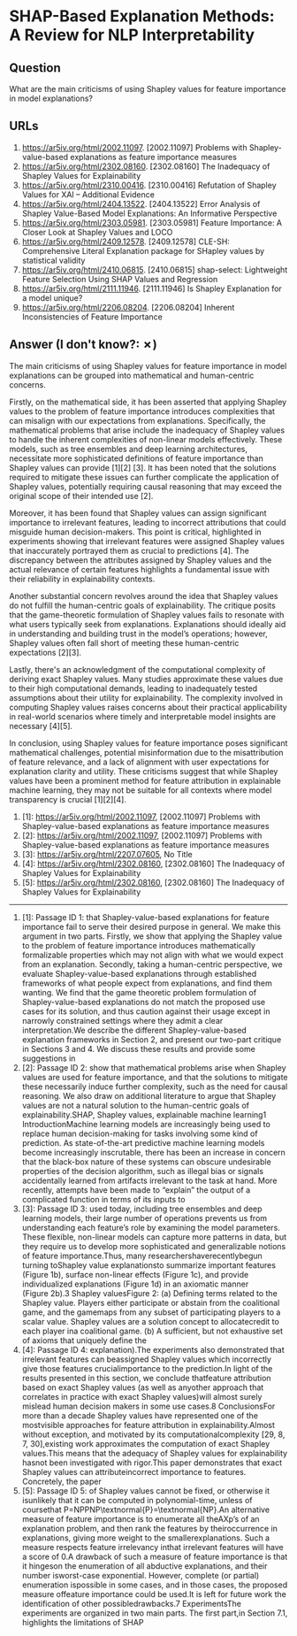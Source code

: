 # SHAP-Based Explanation Methods: A Review for NLP Interpretability

## Question

What are the main criticisms of using Shapley values for feature importance in model explanations?

## URLs

1. https://ar5iv.org/html/2002.11097. [2002.11097] Problems with Shapley-value-based explanations as feature importance measures
2. https://ar5iv.org/html/2302.08160. [2302.08160] The Inadequacy of Shapley Values for Explainability
3. https://ar5iv.org/html/2310.00416. [2310.00416] Refutation of Shapley Values for XAI – Additional Evidence
4. https://ar5iv.org/html/2404.13522. [2404.13522] Error Analysis of Shapley Value-Based Model Explanations: An Informative Perspective
5. https://ar5iv.org/html/2303.05981. [2303.05981] Feature Importance: A Closer Look at Shapley Values and LOCO
6. https://ar5iv.org/html/2409.12578. [2409.12578] CLE-SH: Comprehensive Literal Explanation package for SHapley values by statistical validity
7. https://ar5iv.org/html/2410.06815. [2410.06815] shap-select: Lightweight Feature Selection Using SHAP Values and Regression
8. https://ar5iv.org/html/2111.11946. [2111.11946] Is Shapley Explanation for a model unique?
9. https://ar5iv.org/html/2206.08204. [2206.08204] Inherent Inconsistencies of Feature Importance

## Answer (I don't know?: ✗)

The main criticisms of using Shapley values for feature importance in model explanations can be grouped into mathematical and human-centric concerns.

Firstly, on the mathematical side, it has been asserted that applying Shapley values to the problem of feature importance introduces complexities that can misalign with our expectations from explanations. Specifically, the mathematical problems that arise include the inadequacy of Shapley values to handle the inherent complexities of non-linear models effectively. These models, such as tree ensembles and deep learning architectures, necessitate more sophisticated definitions of feature importance than Shapley values can provide [1][2] [3]. It has been noted that the solutions required to mitigate these issues can further complicate the application of Shapley values, potentially requiring causal reasoning that may exceed the original scope of their intended use [2].

Moreover, it has been found that Shapley values can assign significant importance to irrelevant features, leading to incorrect attributions that could misguide human decision-makers. This point is critical, highlighted in experiments showing that irrelevant features were assigned Shapley values that inaccurately portrayed them as crucial to predictions [4]. The discrepancy between the attributes assigned by Shapley values and the actual relevance of certain features highlights a fundamental issue with their reliability in explainability contexts.

Another substantial concern revolves around the idea that Shapley values do not fulfill the human-centric goals of explainability. The critique posits that the game-theoretic formulation of Shapley values fails to resonate with what users typically seek from explanations. Explanations should ideally aid in understanding and building trust in the model’s operations; however, Shapley values often fall short of meeting these human-centric expectations [2][3].

Lastly, there's an acknowledgment of the computational complexity of deriving exact Shapley values. Many studies approximate these values due to their high computational demands, leading to inadequately tested assumptions about their utility for explainability. The complexity involved in computing Shapley values raises concerns about their practical applicability in real-world scenarios where timely and interpretable model insights are necessary [4][5].

In conclusion, using Shapley values for feature importance poses significant mathematical challenges, potential misinformation due to the misattribution of feature relevance, and a lack of alignment with user expectations for explanation clarity and utility. These criticisms suggest that while Shapley values have been a prominent method for feature attribution in explainable machine learning, they may not be suitable for all contexts where model transparency is crucial [1][2][4].

1. [1]:  https://ar5iv.org/html/2002.11097, [2002.11097] Problems with Shapley-value-based explanations as feature importance measures
2. [2]:  https://ar5iv.org/html/2002.11097, [2002.11097] Problems with Shapley-value-based explanations as feature importance measures
3. [3]:  https://ar5iv.org/html/2207.07605, No Title
4. [4]:  https://ar5iv.org/html/2302.08160, [2302.08160] The Inadequacy of Shapley Values for Explainability
5. [5]:  https://ar5iv.org/html/2302.08160, [2302.08160] The Inadequacy of Shapley Values for Explainability
---
1. [1]:  Passage ID 1: that Shapley-value-based explanations for feature importance fail to serve their desired purpose in general. We make this argument in two parts. Firstly, we show that applying the Shapley value to the problem of feature importance introduces mathematically formalizable properties which may not align with what we would expect from an explanation. Secondly, taking a human-centric perspective, we evaluate Shapley-value-based explanations through established frameworks of what people expect from explanations, and find them wanting. We find that the game theoretic problem formulation of Shapley-value-based explanations do not match the proposed use cases for its solution, and thus caution against their usage except in narrowly constrained settings where they admit a clear interpretation.We describe the different Shapley-value-based explanation frameworks in Section 2, and present our two-part critique in Sections 3 and 4. We discuss these results and provide some suggestions in
2. [2]:  Passage ID 2: show that mathematical problems arise when Shapley values are used for feature importance, and that the solutions to mitigate these necessarily induce further complexity, such as the need for causal reasoning. We also draw on additional literature to argue that Shapley values are not a natural solution to the human-centric goals of explainability.SHAP, Shapley values, explainable machine learning1 IntroductionMachine learning models are increasingly being used to replace human decision-making for tasks involving some kind of prediction. As state-of-the-art predictive machine learning models become increasingly inscrutable, there has been an increase in concern that the black-box nature of these systems can obscure undesirable properties of the decision algorithm, such as illegal bias or signals accidentally learned from artifacts irrelevant to the task at hand. More recently, attempts have been made to “explain” the output of a complicated function in terms of its inputs to
3. [3]:  Passage ID 3: used today, including tree ensembles and deep learning models, their large number of operations prevents us from understanding each feature’s role by examining the model parameters. These flexible, non-linear models can capture more patterns in data, but they require us to develop more sophisticated and generalizable notions of feature importance.Thus, many researchershaverecentlybegun turning toShapley value explanationsto summarize important features (Figure 1b), surface non-linear effects (Figure 1c), and provide individualized explanations (Figure 1d) in an axiomatic manner (Figure 2b).3 Shapley valuesFigure 2: (a) Defining terms related to the Shapley value. Players either participate or abstain from the coalitional game, and the gamemaps from any subset of participating players to a scalar value. Shapley values are a solution concept to allocatecredit to each player ina coalitional game. (b) A sufficient, but not exhaustive set of axioms that uniquely define the
4. [4]:  Passage ID 4: explanation).The experiments also demonstrated that irrelevant features can beassigned Shapley values which incorrectly give those features crucialimportance to the prediction.In light of the results presented in this section, we conclude thatfeature attribution based on exact Shapley values (as well as anyother approach that correlates in practice with exact Shapley values)will almost surely mislead human decision makers in some use cases.8 ConclusionsFor more than a decade Shapley values have represented one of the mostvisible approaches for feature attribution in explainability.Almost without exception, and motivated by its computationalcomplexity [29, 8, 7, 30],existing work approximates the computation of exact Shapley values.This means that the adequacy of Shapley values for explainability hasnot been investigated with rigor.This paper demonstrates that exact Shapley values can attributeincorrect importance to features. Concretely, the paper
5. [5]:  Passage ID 5: of Shapley values cannot be fixed, or otherwise it isunlikely that it can be computed in polynomial-time, unless of coursethat P=NPPNP\textnormal{P}=\textnormal{NP}.An alternative measure of feature importance is to enumerate all theAXp’s of an explanation problem, and then rank the features by theiroccurrence in explanations, giving more weight to the smallerexplanations. Such a measure respects feature irrelevancy inthat irrelevant features will have a score of 0.A drawback of such a measure of feature importance is that it hingeson the enumeration of all abductive explanations, and their number isworst-case exponential. However, complete (or partial) enumeration ispossible in some cases, and in those cases, the proposed measure offeature importance could be used.It is left for future work the identification of other possibledrawbacks.7 ExperimentsThe experiments are organized in two main parts. The first part,in Section 7.1, highlights the limitations of SHAP